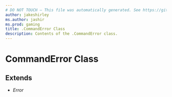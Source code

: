 ```yaml
---
# DO NOT TOUCH — This file was automatically generated. See https://github.com/mojang/minecraftapidocsgenerator to modify descriptions, examples, etc.
author: jakeshirley
ms.author: jashir
ms.prod: gaming
title: .CommandError Class
description: Contents of the .CommandError class.
---
```

# CommandError Class

## Extends
- *Error*
